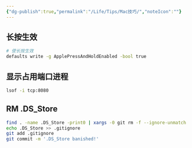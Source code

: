 ```yaml
---
{"dg-publish":true,"permalink":"/Life/Tips/Mac技巧/","noteIcon":""}
---
```



## 长按生效

```bash
# 使长按生效
defaults write -g ApplePressAndHoldEnabled -bool true
```

## 显示占用端口进程
```bash
lsof -i tcp:8080
```
## RM .DS_Store

```bash
find . -name .DS_Store -print0 | xargs -0 git rm -f --ignore-unmatch
echo .DS_Store >> .gitignore
git add .gitignore
git commit -m '.DS_Store banished!'
```
```